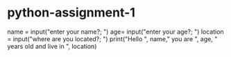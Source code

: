 # python-assignment-1
name = input("enter your name?; ")
age= input("enter your age?; ")
location = input("where are you located?; ")
print("Hello ", name," you are ", age, " years old and live in ", location)

